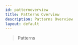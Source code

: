 ```yaml
---
id: patternoverview
title: Patterns Overview
description: Patterns Overview
layout: default
---
```


> Patterns

#
